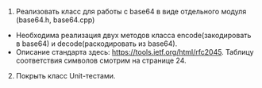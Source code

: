 1. Реализовать класс для работы с base64 в виде отдельного модуля (base64.h, base64.cpp)
  * Необходима реализация двух методов класса encode(закодировать в base64) и decode(раскодировать из base64).
  * Описание стандарта здесь: https://tools.ietf.org/html/rfc2045. Таблицу соответствия символов смотрим на странице 24.
2. Покрыть класс Unit-тестами.